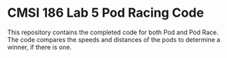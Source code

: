 # CMSI 186 Lab 5 Pod Racing Code

This repository contains the completed code for both Pod and Pod Race. The code compares the speeds and distances of the pods to determine a winner, if there is one.
